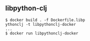 ## libpython-clj

```console
$ docker build . -f Dockerfile.libp
ythonclj -t libpythonclj-docker
...
$ docker run libpythonclj-docker
```
